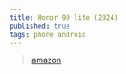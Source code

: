 ```yaml
---
title: Honor 90 lite (2024)
published: true
tags: phone android
---
```

> [amazon](https://www.amazon.fr/dp/B0C7G2T6JH)
